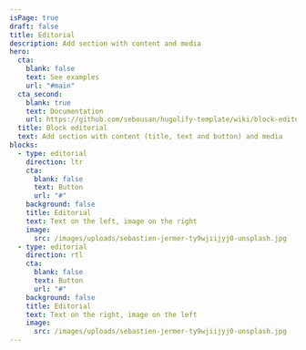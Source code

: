 ```yaml
---
isPage: true
draft: false
title: Editorial
description: Add section with content and media
hero:
  cta:
    blank: false
    text: See examples
    url: "#main"
  cta_second:
    blank: true
    text: Documentation
    url: https://github.com/sebousan/hugolify-template/wiki/block-editorial
  title: Block editorial
  text: Add section with content (title, text and button) and media
blocks:
  - type: editorial
    direction: ltr
    cta:
      blank: false
      text: Button
      url: "#"
    background: false
    title: Editorial
    text: Text on the left, image on the right
    image:
      src: /images/uploads/sebastien-jermer-ty9wjiijyj0-unsplash.jpg
  - type: editorial
    direction: rtl
    cta:
      blank: false
      text: Button
      url: "#"
    background: false
    title: Editorial
    text: Text on the right, image on the left
    image:
      src: /images/uploads/sebastien-jermer-ty9wjiijyj0-unsplash.jpg
---
```

